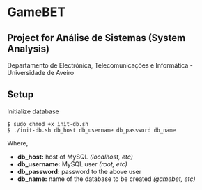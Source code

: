 # GameBET

## Project for Análise de Sistemas (System Analysis)

Departamento de Electrónica, Telecomunicações e Informática - Universidade de Aveiro

## Setup
Initialize database
```
$ sudo chmod +x init-db.sh
$ ./init-db.sh db_host db_username db_password db_name
```
Where,
- **db_host:** host of MySQL *(localhost, etc)*
- **db_username:** MySQL user *(root, etc)*
- **db_password:** password to the above user
- **db_name:** name of the database to be created *(gamebet, etc)*
